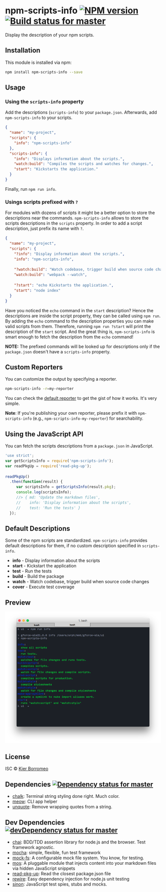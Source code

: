 <!--@ '# ' + package.name + ' ' + shields.flatSquare('npm', 'travis') -->
# npm-scripts-info [![NPM version](https://img.shields.io/npm/v/npm-scripts-info.svg?style=flat-square)](https://www.npmjs.com/package/npm-scripts-info) [![Build status for master](https://img.shields.io/travis/srph/npm-scripts-info/master.svg?style=flat-square)](https://travis-ci.org/srph/npm-scripts-info)
<!--/@-->

<!--@package.description-->
Display the description of your npm scripts.
<!--/@-->

<!--@installation()-->
## Installation

This module is installed via npm:

```sh
npm install npm-scripts-info --save
```
<!--/@-->

## Usage

### Using the `scripts-info` property

Add the descriptions (`scripts-info`) to your `package.json`. Afterwards, add `npm-scripts-info` to your scripts.

```json
{
  "name": "my-project",
  "scripts": {
  	"info": "npm-scripts-info"
  },
  "scripts-info": {
  	"info": "Displays information about the scripts.",
  	"watch:build": "Compiles the scripts and watches for changes.",
  	"start": "Kickstarts the application."
  }
}
```

Finally, run `npm run info`.

### Usings scripts prefixed with `?`

For modules with dozens of scripts it might be a better option to store the descriptions near the commands. `npm-scripts-info` allows to store the scripts descriptions in the `scripts` property. In order to add a script description, just prefix its name with `?`.

```json
{
  "name": "my-project",
  "scripts": {
    "?info": "Display information about the scripts.",
    "info": "npm-scripts-info",

    "?watch:build": "Watch codebase, trigger build when source code changes",
    "watch:build": "webpack --watch",

    "?start": "echo Kickstarts the application.",
    "start": "node index"
  }
}
```

Have you noticed the `echo` command in the `start` description? Hence the descriptions are inside the script property, they can be called using `npm run`. By adding the `echo` command to the description properties you can make valid scripts from them. Therefore, running `npm run ?start` will print the description of the `start` script. And the great thing is, `npm-scripts-info` is smart enough to fetch the description from the `echo` command!

**NOTE:** The prefixed commands will be looked up for descriptions only if the `package.json` doesn't have a `scripts-info` property.

## Custom Reporters

You can customize the output by specifying a reporter.

```bash
npm-scripts-info -r=my-reporter
```

You can check the [default reporter](lib/reporter.js) to get the gist of how it works. It's very simple.

**Note**: If you're publishing your own reporter, please prefix it with `npm-scripts-info` (e.g., `npm-scripts-info-my-reporter`) for searchability.

## Using the JavaScript API

You can fetch the scripts descriptions from a `package.json` in JavaScript.

<!--@example('example.js')-->
```js
'use strict';
var getScriptsInfo = require('npm-scripts-info');
var readPkgUp = require('read-pkg-up');

readPkgUp()
  .then(function(result) {
     var scriptsInfo = getScriptsInfo(result.pkg);
     console.log(scriptsInfo);
     //> { md: 'Update the markdown files',
     //    info: 'Display information about the scripts',
     //    test: 'Run the tests' }
  });
```
<!--/@-->

## Default Descriptions

Some of the npm scripts are standardized. `npm-scripts-info` provides default descriptions for them, if no custom description specified in `scripts-info`.

- **info** - Display information about the scripts
- **start** - Kickstart the application
- **test** - Run the tests
- **build** - Build the package
- **watch** - Watch codebase, trigger build when source code changes
- **cover** - Execute test coverage

## Preview

![preview](preview.png)

<!--@license()-->
## License

ISC © [Kier Borromeo](http://srph.github.io)
<!--/@-->

<!--@dependencies({ shield: 'flat-square' })-->
## <a name="dependencies">Dependencies</a> [![Dependency status for master](https://img.shields.io/david/srph/npm-scripts-info/master.svg?style=flat-square)](https://david-dm.org/srph/npm-scripts-info/master)

- [chalk](https://github.com/chalk/chalk): Terminal string styling done right. Much color.
- [meow](https://github.com/sindresorhus/meow): CLI app helper
- [unquote](https://github.com/lakenen/node-unquote): Remove wrapping quotes from a string.

<!--/@-->

<!--@devDependencies({ shield: 'flat-square' })-->
## <a name="dev-dependencies">Dev Dependencies</a> [![devDependency status for master](https://img.shields.io/david/dev/srph/npm-scripts-info/master.svg?style=flat-square)](https://david-dm.org/srph/npm-scripts-info/master#info=devDependencies)

- [chai](https://github.com/chaijs/chai): BDD/TDD assertion library for node.js and the browser. Test framework agnostic.
- [mocha](https://github.com/mochajs/mocha): simple, flexible, fun test framework
- [mock-fs](https://github.com/tschaub/mock-fs): A configurable mock file system.  You know, for testing.
- [mos](https://github.com/zkochan/mos): A pluggable module that injects content into your markdown files via hidden JavaScript snippets
- [read-pkg-up](https://github.com/sindresorhus/read-pkg-up): Read the closest package.json file
- [rewire](https://github.com/jhnns/rewire): Easy dependency injection for node.js unit testing
- [sinon](https://github.com/cjohansen/Sinon.JS): JavaScript test spies, stubs and mocks.

<!--/@-->

